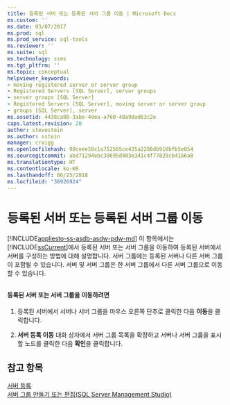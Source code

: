 ```yaml
---
title: 등록된 서버 또는 등록된 서버 그룹 이동 | Microsoft Docs
ms.custom: ''
ms.date: 03/07/2017
ms.prod: sql
ms.prod_service: sql-tools
ms.reviewer: ''
ms.suite: sql
ms.technology: ssms
ms.tgt_pltfrm: ''
ms.topic: conceptual
helpviewer_keywords:
- moving registered server or server group
- Registered Servers [SQL Server], server groups
- server groups [SQL Server]
- Registered Servers [SQL Server], moving server or server group
- groups [SQL Server], server
ms.assetid: 4438ca98-3abe-4dea-a760-48a9dad63c2e
caps.latest.revision: 20
author: stevestein
ms.author: sstein
manager: craigg
ms.openlocfilehash: 98ceee58c1a752585ce435a2286db918bfb5e054
ms.sourcegitcommit: abd71294ebc39695d403e341c4f77829cb4166a8
ms.translationtype: HT
ms.contentlocale: ko-KR
ms.lasthandoff: 06/25/2018
ms.locfileid: "36926924"
---
```

# <a name="move-a-registered-server-or-registered-server-group"></a>등록된 서버 또는 등록된 서버 그룹 이동
[!INCLUDE[appliesto-ss-asdb-asdw-pdw-md](../../includes/appliesto-ss-asdb-asdw-pdw-md.md)]
  이 항목에서는 [!INCLUDE[ssCurrent](../../includes/sscurrent-md.md)]에서 등록된 서버 또는 서버 그룹을 이동하여 등록된 서버에서 서버를 구성하는 방법에 대해 설명합니다. 서버 그룹에는 등록된 서버나 다른 서버 그룹이 포함될 수 있습니다. 서버 및 서버 그룹은 한 서버 그룹에서 다른 서버 그룹으로 이동할 수 있습니다.  
  
##  <a name="SSMSProcedure"></a>  
  
#### <a name="to-move-a-registered-server-or-server-group"></a>등록된 서버 또는 서버 그룹을 이동하려면  
  
1.  등록된 서버에서 서버나 서버 그룹을 마우스 오른쪽 단추로 클릭한 다음 **이동**을 클릭합니다.  
  
2.  **서버 등록 이동** 대화 상자에서 서버 그룹 목록을 확장하고 서버나 서버 그룹을 표시할 노드를 클릭한 다음 **확인**을 클릭합니다.  
  
## <a name="see-also"></a>참고 항목  
 [서버 등록](../../tools/sql-server-management-studio/register-servers.md)   
 [서버 그룹 만들기 또는 편집&#40;SQL Server Management Studio&#41;](../../tools/sql-server-management-studio/create-or-edit-a-server-group-sql-server-management-studio.md)  
  
  
